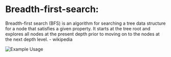 # Breadth-first-search:
Breadth-first search (BFS) is an algorithm for searching a tree data structure for a node that satisfies a given property. It starts at the tree root and explores all nodes at the present depth prior to moving on to the nodes at the next depth level.
	- wikipedia

![Example Usage](/10_graphs/bfs/sample_BFS.png?raw=true)